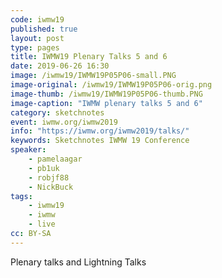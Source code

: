 ```yaml
---
code: iwmw19
published: true
layout: post
type: pages
title: IWMW19 Plenary Talks 5 and 6
date: 2019-06-26 16:30
image: /iwmw19/IWMW19P05P06-small.PNG
image-original: /iwmw19/IWMW19P05P06-orig.png
image-thumb: /iwmw19/IWMW19P05P06-thumb.PNG
image-caption: "IWMW plenary talks 5 and 6"
category: sketchnotes
event: iwmw.org/iwmw2019
info: "https://iwmw.org/iwmw2019/talks/"
keywords: Sketchnotes IWMW 19 Conference
speaker:
    - pamelaagar
    - pb1uk
    - robjf88
    - NickBuck
tags:
    - iwmw19
    - iwmw
    - live
cc: BY-SA
---
```

Plenary talks and Lightning Talks
